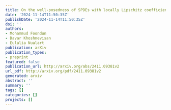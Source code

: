 ```yaml
---
title: On the well-posedness of SPDEs with locally Lipschitz coefficients
date: '2024-11-14T11:50:35Z'
publishDate: '2024-11-14T11:50:35Z'
doi: ''
authors:
- Mohammud Foondun
- Davar Khoshnevisan
- Eulalia Nualart
publication: arXiv
publication_types:
- preprint
featured: false
publication_url: http://arxiv.org/abs/2411.09381v2
url_pdf: http://arxiv.org/pdf/2411.09381v2
generated: arxiv
abstract: ''
summary: ''
tags: []
categories: []
projects: []
---
```

